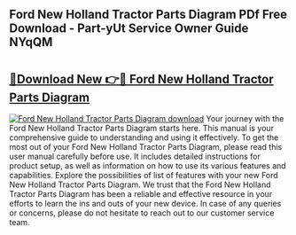 ## Ford New Holland Tractor Parts Diagram PDf Free Download - Part-yUt Service Owner Guide NYqQM

# <h2><a href="http://dfr04e.blite.top/?on=Ford+New+Holland+Tractor+Parts+Diagram">🔗Download New 👉🔴 Ford New Holland Tractor Parts Diagram</a></h2>

[![Ford New Holland Tractor Parts Diagram download](https://i.imgur.com/lujVjoI.png)](http://dfr04e.blite.top/?on=Ford+New+Holland+Tractor+Parts+Diagram)
Your journey with the Ford New Holland Tractor Parts Diagram starts here. This manual is your comprehensive guide to understanding and using it effectively. To get the most out of your Ford New Holland Tractor Parts Diagram, please read this user manual carefully before use. It includes detailed instructions for product setup, as well as information on how to use its various features and capabilities. Explore the possibilities of list of features with your new Ford New Holland Tractor Parts Diagram. We trust that the Ford New Holland Tractor Parts Diagram has been a reliable and effective resource in your efforts to learn the ins and outs of your new device. In case of any queries or concerns, please do not hesitate to reach out to our customer service team.
